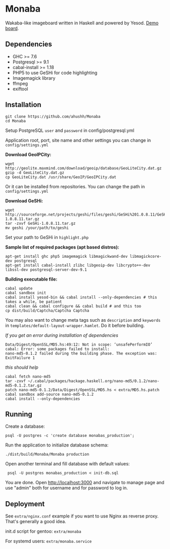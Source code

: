 Monaba
======

Wakaba-like imageboard written in Haskell and powered by Yesod. [Demo board](http://haibane.ru).

Dependencies
------
* GHC >= 7.6
* Postgresql >= 9.1
* cabal-install >= 1.18
* PHP5 to use GeSHi for code highlighting
* Imagemagick library
* ffmpeg
* exiftool

Installation
-----

    git clone https://github.com/ahushh/Monaba
    cd Monaba

Setup PostgreSQL `user` and `password` in config/postgresql.yml

Application root, port, site name and other settings you can change in `config/settings.yml`

**Download GeoIPCity:**

    wget http://geolite.maxmind.com/download/geoip/database/GeoLiteCity.dat.gz
    gzip -d GeoLiteCity.dat.gz
    cp GeoLiteCity.dat /usr/share/GeoIP/GeoIPCity.dat

Or it can be installed from repositories. You can change the path in `config/settings.yml`

**Download GeSHi:**

    wget http://sourceforge.net/projects/geshi/files/geshi/GeSHi%201.0.8.11/GeSHi-1.0.8.11.tar.gz
    tar -zxvf GeSHi-1.0.8.11.tar.gz
    mv geshi /your/path/to/geshi

Set your path to GeSHi in `highlight.php`

**Sample list of required packages (apt based distros):**

    apt-get install ghc php5 imagemagick libmagickwand-dev libmagickcore-dev postgresql
    apt-get install cabal-install zlibc libgeoip-dev libcrypto++-dev libssl-dev postgresql-server-dev-9.1

**Building executable file:**

    cabal update
    cabal sandbox init
    cabal install yesod-bin && cabal install --only-dependencies # this takes a while, be patient
    cabal clean && cabal configure && cabal build # and this too
    cp dist/build/Captcha/Captcha Captcha

You may also want to change meta tags such as `description` and `keywords` in `templates/default-layout-wrapper.hamlet`. Do it before building.

*If you get an error during installation of dependencies*

    Data/Digest/OpenSSL/MD5.hs:49:12: Not in scope: ‘unsafePerformIO’
    cabal: Error: some packages failed to install:
    nano-md5-0.1.2 failed during the building phase. The exception was:
    ExitFailure 1

*this should help*

    cabal fetch nano-md5
    tar -zxvf ~/.cabal/packages/hackage.haskell.org/nano-md5/0.1.2/nano-md5-0.1.2.tar.gz
    patch nano-md5-0.1.2/Data/Digest/OpenSSL/MD5.hs < extra/MD5.hs.patch
    cabal sandbox add-source nano-md5-0.1.2
    cabal install --only-dependencies

Running
------

Create a database:

    psql -U postgres -c 'create database monabas_production';

Run the application to initialize database schema:

    ./dist/build/Monaba/Monaba production

Open another terminal and fill database with default values:

     psql -U postgres monabas_production < init-db.sql

You are done. Open [http://localhost:3000](http://localhost:3000) and navigate to manage page and use "admin" both for username and for password to log in.

Deployment
------

See `extra/nginx.conf` example if you want to use Nginx as reverse proxy. That's generally a good idea.

init.d script for gentoo: `extra/monaba`

For systemd users: `extra/monaba.service`
